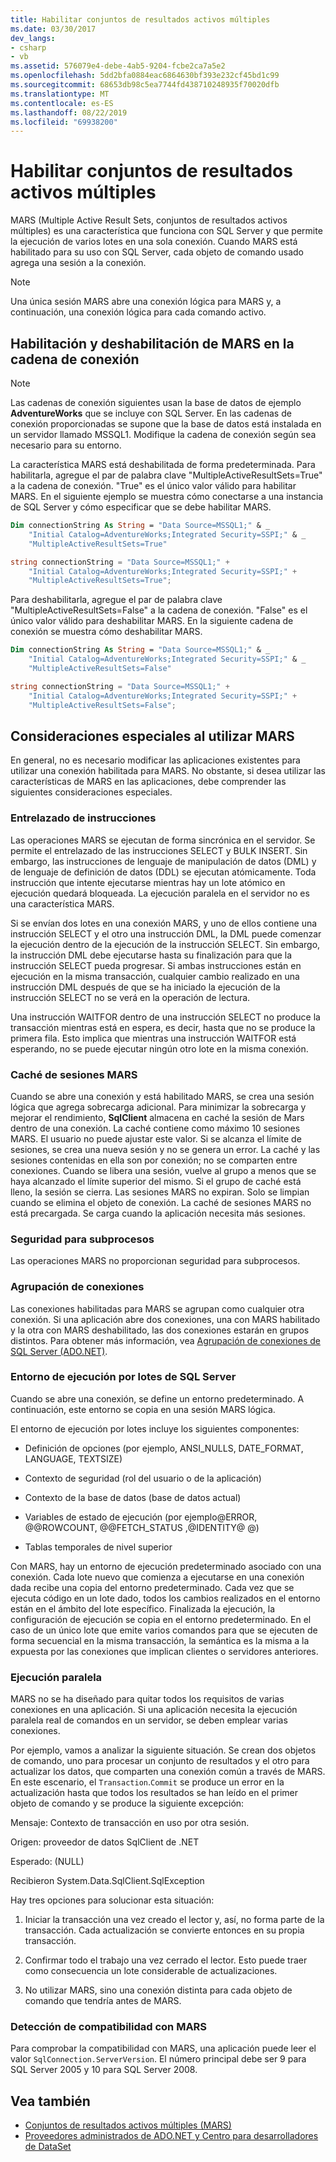```yaml
---
title: Habilitar conjuntos de resultados activos múltiples
ms.date: 03/30/2017
dev_langs:
- csharp
- vb
ms.assetid: 576079e4-debe-4ab5-9204-fcbe2ca7a5e2
ms.openlocfilehash: 5dd2bfa0884eac6864630bf393e232cf45bd1c99
ms.sourcegitcommit: 68653db98c5ea7744fd438710248935f70020dfb
ms.translationtype: MT
ms.contentlocale: es-ES
ms.lasthandoff: 08/22/2019
ms.locfileid: "69938200"
---
```

# <a name="enabling-multiple-active-result-sets"></a>Habilitar conjuntos de resultados activos múltiples
MARS (Multiple Active Result Sets, conjuntos de resultados activos múltiples) es una característica que funciona con SQL Server y que permite la ejecución de varios lotes en una sola conexión. Cuando MARS está habilitado para su uso con SQL Server, cada objeto de comando usado agrega una sesión a la conexión.  
  
> [!NOTE]
> Una única sesión MARS abre una conexión lógica para MARS y, a continuación, una conexión lógica para cada comando activo.  
  
## <a name="enabling-and-disabling-mars-in-the-connection-string"></a>Habilitación y deshabilitación de MARS en la cadena de conexión  
  
> [!NOTE]
> Las cadenas de conexión siguientes usan la base de datos de ejemplo **AdventureWorks** que se incluye con SQL Server. En las cadenas de conexión proporcionadas se supone que la base de datos está instalada en un servidor llamado MSSQL1. Modifique la cadena de conexión según sea necesario para su entorno.  
  
 La característica MARS está deshabilitada de forma predeterminada. Para habilitarla, agregue el par de palabra clave "MultipleActiveResultSets=True" a la cadena de conexión. "True" es el único valor válido para habilitar MARS. En el siguiente ejemplo se muestra cómo conectarse a una instancia de SQL Server y cómo especificar que se debe habilitar MARS.  
  
```vb  
Dim connectionString As String = "Data Source=MSSQL1;" & _  
    "Initial Catalog=AdventureWorks;Integrated Security=SSPI;" & _  
    "MultipleActiveResultSets=True"  
```  
  
```csharp  
string connectionString = "Data Source=MSSQL1;" +   
    "Initial Catalog=AdventureWorks;Integrated Security=SSPI;" +  
    "MultipleActiveResultSets=True";  
```  
  
 Para deshabilitarla, agregue el par de palabra clave "MultipleActiveResultSets=False" a la cadena de conexión. "False" es el único valor válido para deshabilitar MARS. En la siguiente cadena de conexión se muestra cómo deshabilitar MARS.  
  
```vb  
Dim connectionString As String = "Data Source=MSSQL1;" & _  
    "Initial Catalog=AdventureWorks;Integrated Security=SSPI;" & _  
    "MultipleActiveResultSets=False"  
```  
  
```csharp  
string connectionString = "Data Source=MSSQL1;" +   
    "Initial Catalog=AdventureWorks;Integrated Security=SSPI;" +  
    "MultipleActiveResultSets=False";  
```  
  
## <a name="special-considerations-when-using-mars"></a>Consideraciones especiales al utilizar MARS  
 En general, no es necesario modificar las aplicaciones existentes para utilizar una conexión habilitada para MARS. No obstante, si desea utilizar las características de MARS en las aplicaciones, debe comprender las siguientes consideraciones especiales.  
  
### <a name="statement-interleaving"></a>Entrelazado de instrucciones  
 Las operaciones MARS se ejecutan de forma sincrónica en el servidor. Se permite el entrelazado de las instrucciones SELECT y BULK INSERT. Sin embargo, las instrucciones de lenguaje de manipulación de datos (DML) y de lenguaje de definición de datos (DDL) se ejecutan atómicamente. Toda instrucción que intente ejecutarse mientras hay un lote atómico en ejecución quedará bloqueada. La ejecución paralela en el servidor no es una característica MARS.  
  
 Si se envían dos lotes en una conexión MARS, y uno de ellos contiene una instrucción SELECT y el otro una instrucción DML, la DML puede comenzar la ejecución dentro de la ejecución de la instrucción SELECT. Sin embargo, la instrucción DML debe ejecutarse hasta su finalización para que la instrucción SELECT pueda progresar. Si ambas instrucciones están en ejecución en la misma transacción, cualquier cambio realizado en una instrucción DML después de que se ha iniciado la ejecución de la instrucción SELECT no se verá en la operación de lectura.  
  
 Una instrucción WAITFOR dentro de una instrucción SELECT no produce la transacción mientras está en espera, es decir, hasta que no se produce la primera fila. Esto implica que mientras una instrucción WAITFOR está esperando, no se puede ejecutar ningún otro lote en la misma conexión.  
  
### <a name="mars-session-cache"></a>Caché de sesiones MARS  
 Cuando se abre una conexión y está habilitado MARS, se crea una sesión lógica que agrega sobrecarga adicional. Para minimizar la sobrecarga y mejorar el rendimiento, **SqlClient** almacena en caché la sesión de Mars dentro de una conexión. La caché contiene como máximo 10 sesiones MARS. El usuario no puede ajustar este valor. Si se alcanza el límite de sesiones, se crea una nueva sesión y no se genera un error. La caché y las sesiones contenidas en ella son por conexión; no se comparten entre conexiones. Cuando se libera una sesión, vuelve al grupo a menos que se haya alcanzado el límite superior del mismo. Si el grupo de caché está lleno, la sesión se cierra. Las sesiones MARS no expiran. Solo se limpian cuando se elimina el objeto de conexión. La caché de sesiones MARS no está precargada. Se carga cuando la aplicación necesita más sesiones.  
  
### <a name="thread-safety"></a>Seguridad para subprocesos  
 Las operaciones MARS no proporcionan seguridad para subprocesos.  
  
### <a name="connection-pooling"></a>Agrupación de conexiones  
 Las conexiones habilitadas para MARS se agrupan como cualquier otra conexión. Si una aplicación abre dos conexiones, una con MARS habilitado y la otra con MARS deshabilitado, las dos conexiones estarán en grupos distintos. Para obtener más información, vea [Agrupación de conexiones de SQL Server (ADO.NET)](../../../../../docs/framework/data/adonet/sql-server-connection-pooling.md).  
  
### <a name="sql-server-batch-execution-environment"></a>Entorno de ejecución por lotes de SQL Server  
 Cuando se abre una conexión, se define un entorno predeterminado. A continuación, este entorno se copia en una sesión MARS lógica.  
  
 El entorno de ejecución por lotes incluye los siguientes componentes:  
  
- Definición de opciones (por ejemplo, ANSI_NULLS, DATE_FORMAT, LANGUAGE, TEXTSIZE)  
  
- Contexto de seguridad (rol del usuario o de la aplicación)  
  
- Contexto de la base de datos (base de datos actual)  
  
- Variables de estado de ejecución (por ejemplo@ERROR, @@ROWCOUNT, @@FETCH_STATUS ,@IDENTITY@ @)  
  
- Tablas temporales de nivel superior  
  
 Con MARS, hay un entorno de ejecución predeterminado asociado con una conexión. Cada lote nuevo que comienza a ejecutarse en una conexión dada recibe una copia del entorno predeterminado. Cada vez que se ejecuta código en un lote dado, todos los cambios realizados en el entorno están en el ámbito del lote específico. Finalizada la ejecución, la configuración de ejecución se copia en el entorno predeterminado. En el caso de un único lote que emite varios comandos para que se ejecuten de forma secuencial en la misma transacción, la semántica es la misma a la expuesta por las conexiones que implican clientes o servidores anteriores.  
  
### <a name="parallel-execution"></a>Ejecución paralela  
 MARS no se ha diseñado para quitar todos los requisitos de varias conexiones en una aplicación. Si una aplicación necesita la ejecución paralela real de comandos en un servidor, se deben emplear varias conexiones.  
  
 Por ejemplo, vamos a analizar la siguiente situación. Se crean dos objetos de comando, uno para procesar un conjunto de resultados y el otro para actualizar los datos, que comparten una conexión común a través de MARS. En este escenario, el `Transaction`.`Commit` se produce un error en la actualización hasta que todos los resultados se han leído en el primer objeto de comando y se produce la siguiente excepción:  
  
 Mensaje: Contexto de transacción en uso por otra sesión.  
  
 Origen: proveedor de datos SqlClient de .NET  
  
 Esperado: (NULL)  
  
 Recibieron System.Data.SqlClient.SqlException  
  
 Hay tres opciones para solucionar esta situación:  
  
1. Iniciar la transacción una vez creado el lector y, así, no forma parte de la transacción. Cada actualización se convierte entonces en su propia transacción.  
  
2. Confirmar todo el trabajo una vez cerrado el lector. Esto puede traer como consecuencia un lote considerable de actualizaciones.  
  
3. No utilizar MARS, sino una conexión distinta para cada objeto de comando que tendría antes de MARS.  
  
### <a name="detecting-mars-support"></a>Detección de compatibilidad con MARS  
 Para comprobar la compatibilidad con MARS, una aplicación puede leer el valor `SqlConnection.ServerVersion`. El número principal debe ser 9 para SQL Server 2005 y 10 para SQL Server 2008.  
  
## <a name="see-also"></a>Vea también

- [Conjuntos de resultados activos múltiples (MARS)](../../../../../docs/framework/data/adonet/sql/multiple-active-result-sets-mars.md)
- [Proveedores administrados de ADO.NET y Centro para desarrolladores de DataSet](https://go.microsoft.com/fwlink/?LinkId=217917)

